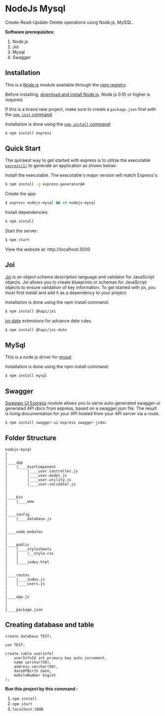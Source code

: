 ﻿# NodeJs Mysql
   Create-Read-Update-Delete operations using Node.js, MySQL.


**Software prerequisites:**

1. Node.js
2. Joi
3. Mysql
4. Swagger

## Installation

This is a [Node.js](https://nodejs.org/en/) module available through the
[npm registry](https://www.npmjs.com/).

Before installing, [download and install Node.js](https://nodejs.org/en/download/).
Node.js 0.10 or higher is required.

If this is a brand new project, make sure to create a `package.json` first with
the [`npm init` command](https://docs.npmjs.com/creating-a-package-json-file).

Installation is done using the
[`npm install` command](https://docs.npmjs.com/getting-started/installing-npm-packages-locally):

```bash
$ npm install express
```

## Quick Start

  The quickest way to get started with express is to utilize the executable [`express(1)`](https://github.com/expressjs/generator) to generate an application as shown below:

  Install the executable. The executable's major version will match Express's:

```bash
$ npm install -g express-generator@4
```

  Create the app:

```bash
$ express nodejs-mysql && cd nodejs-mysql
```

  Install dependencies:

```bash
$ npm install
```

  Start the server:

```bash
$ npm start
```

  View the website at: http://localhost:3000

## Joi

  [Joi](https://hapi.dev/tutorials/validation/?lang=en_US) is an object schema description language and validator for JavaScript objects. Joi allows you to create blueprints or schemas for JavaScript objects to ensure validation of key information. To get started with joi, you must first install and add it as a dependency to your project:

Installation is done using the npm install command:

```bash
$ npm install @hapi/joi
```
[joi-date](https://hapi.dev/module/joi-date/) extensions for advance date rules.  
```bash
$ npm install @hapi/joi-date
```

## MySql
This is a node.js driver for [mysql](https://github.com/mysqljs/mysql).

Installation is done using the npm install command:
```bash
$ npm install mysql
```

## Swagger
  [Swagger UI Express](https://www.npmjs.com/package/swagger-ui-express) module allows you to serve auto-generated swagger-ui generated API docs from express, based on a swagger.json file. The result is living documentation for your API hosted from your API server via a route.  
```bash
$ npm install swagger-ui-express swagger-jsdoc
```

## Folder Structure

```
nodejs-mysql
|
|
|____app
|    |____UserComponent
|         |____user.controller.js
|      	  |____user.model.js
|         |____user.utility.js
|         |____user.validator.js
|
|
|____bin
|    |____www
|
|
|____config
|    |____database.js
|
|
|____node_modules 
|
|
|____public
|    |____stylesheets
|    |    |__style.css
|    |
|    |____index.html
|
|
|____routes
|    |____index.js
|    |____users.js
|
|
|____app.js
|
|
|____package.json

```


## Creating database and table

```
create database TEST;

use TEST;

create table userinfo(
    userInfoId int primary key auto_increment,
    name varchar(50),
    address varchar(50),
    dateOfBirth date,
    mobileNumber bigint
);
```

**Run this project by this command :**

1. `npm install`
2. `npm start`
3. `localhost:3000`

